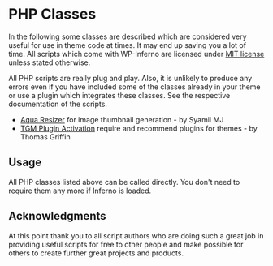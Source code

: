 # PHP Classes

In the following some classes are described which are considered very useful for use in theme code at times. It may end up saving you a lot of time.
All scripts which come with WP-Inferno are licensed under [MIT license][license_mit] unless stated otherwise.

All PHP scripts are really plug and play. Also, it is unlikely to produce any errors even if you have included some of the classes already in your theme or use a plugin which integrates these classes. See the respective documentation of the scripts.

* [Aqua Resizer][Aqua Resizer] for image thumbnail generation - by Syamil MJ
* [TGM Plugin Activation][TGM Plugin Activation] require and recommend plugins for themes - by Thomas Griffin

## Usage

All PHP classes listed above can be called directly. You don't need to require them any more if Inferno is loaded.


## Acknowledgments

At this point thank you to all script authors who are doing such a great job in providing useful scripts for free to other people and make possible for others to create further great projects and products.

[license_mit]: http://opensource.org/licenses/MIT

[Aqua Resizer]: https://github.com/syamilmj/Aqua-Resizer/
[TGM Plugin Activation]: https://github.com/thomasgriffin/TGM-Plugin-Activation